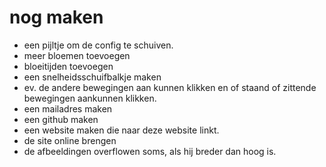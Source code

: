 # nog maken

- een pijltje om de config te schuiven.
- meer bloemen toevoegen
- bloeitijden toevoegen
- een snelheidsschuifbalkje maken
- ev. de andere bewegingen aan kunnen klikken en of staand of zittende bewegingen aankunnen klikken.
- een mailadres maken
- een github maken
- een website maken die naar deze website linkt.
- de site online brengen
- de afbeeldingen overflowen soms, als hij breder dan hoog is.
